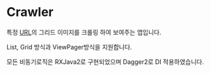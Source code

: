 # Crawler
특정 [URL](http://www.gettyimagesgallery.com/collections/archive/slim-aarons.aspx)의 그리드 이미지를 크롤링 하여 보여주는 앱입니다.

List, Grid 방식과 ViewPager방식을 지원합니다.

모든 비동기로직은 RXJava2로 구현되었으며 Dagger2로 DI 적용하였습니다.


